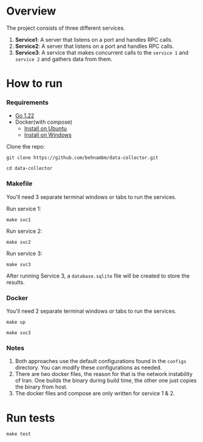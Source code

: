 # Overview

The project consists of three different services. 

1. **Service1**: A server that listens on a port and handles RPC calls.
2. **Service2**: A server that listens on a port and handles RPC calls.
3. **Service3**: A service that makes concurrent calls to the `service 1` and `service 2` and gathers data from them.



# How to run 

### Requirements
- [Go 1.22](https://go.dev/doc/install) 
- Docker(with compose)
  - [Install on Ubuntu](https://docs.docker.com/desktop/install/ubuntu/)
  - [Install on Windows](https://docs.docker.com/desktop/install/windows-install/)


Clone the repo:
```shell
git clone https://github.com/behnambm/data-collector.git
```

```shell
cd data-collector
```

### Makefile 

You'll need 3 separate terminal windows or tabs to run the services.

Run service 1:
```shell
make svc1
```
Run service 2:
```shell
make svc2
```
Run service 3:
```shell
make svc3
```

After running Service 3, a `database.sqlite` file will be created to store the results.


### Docker

You'll need 2 separate terminal windows or tabs to run the services.

```shell
make up
```
```shell
make svc3
```

### Notes
1. Both approaches use the default configurations found in the `configs` directory.
You can modify these configurations as needed.
2. There are two docker files, the reason for that is the network instability of Iran. One builds the binary during build time, the other one just copies the binary from host. 
3. The docker files and compose are only written for service 1 & 2.

# Run tests

```shell
make test
```


